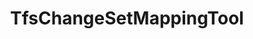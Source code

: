 ---
optionsClassName: TfsChangeSetMappingToolOptions
optionsClassFullName: MigrationTools.Tools.TfsChangeSetMappingToolOptions
configurationSamples:
- name: defaults
  order: 2
  description: 
  code: >-
    {
      "MigrationTools": {
        "Version": "16.0",
        "CommonTools": {
          "TfsChangeSetMappingTool": {
            "Enabled": "False",
            "File": ""
          }
        }
      }
    }
  sampleFor: MigrationTools.Tools.TfsChangeSetMappingToolOptions
- name: sample
  order: 1
  description: 
  code: >-
    {
      "MigrationTools": {
        "Version": "16.0",
        "CommonTools": {
          "TfsChangeSetMappingTool": {
            "Enabled": "True",
            "File": "c:\\changesetmappings.json"
          }
        }
      }
    }
  sampleFor: MigrationTools.Tools.TfsChangeSetMappingToolOptions
- name: classic
  order: 3
  description: 
  code: >-
    {
      "$type": "TfsChangeSetMappingToolOptions",
      "Enabled": true,
      "ChangeSetMappingFile": null
    }
  sampleFor: MigrationTools.Tools.TfsChangeSetMappingToolOptions
description: missing XML code comments
className: TfsChangeSetMappingTool
typeName: Tools
architecture: 
options:
- parameterName: ChangeSetMappingFile
  type: String
  description: missing XML code comments
  defaultValue: missing XML code comments
- parameterName: Enabled
  type: Boolean
  description: If set to `true` then the tool will run. Set to `false` and the processor will not run.
  defaultValue: missing XML code comments
status: missing XML code comments
processingTarget: missing XML code comments
classFile: src/MigrationTools.Clients.TfsObjectModel/Tools/TfsChangeSetMappingTool.cs
optionsClassFile: src/MigrationTools.Clients.TfsObjectModel/Tools/TfsChangeSetMappingToolOptions.cs
notes:
  exists: false
  path: docs/Reference/Tools/TfsChangeSetMappingTool-notes.md
  markdown: ''

redirectFrom:
- /Reference/Tools/TfsChangeSetMappingToolOptions/
layout: reference
toc: true
permalink: /Reference/Tools/TfsChangeSetMappingTool/
title: TfsChangeSetMappingTool
categories:
- Tools
- 
topics:
- topic: notes
  path: docs/Reference/Tools/TfsChangeSetMappingTool-notes.md
  exists: false
  markdown: ''
- topic: introduction
  path: docs/Reference/Tools/TfsChangeSetMappingTool-introduction.md
  exists: false
  markdown: ''

---